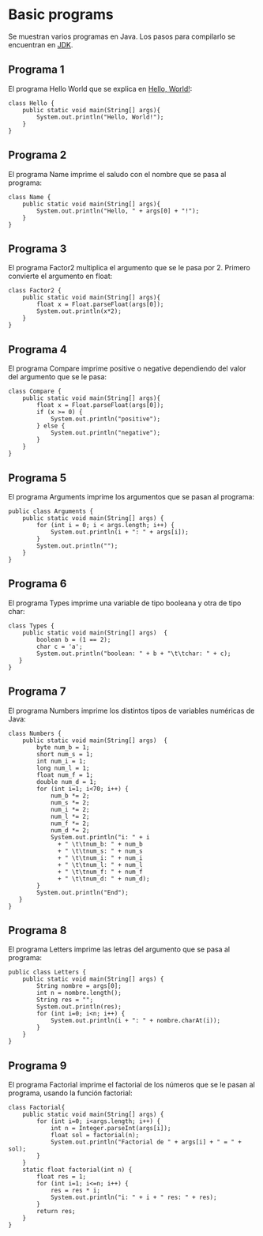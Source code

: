 # Basic programs

Se muestran varios programas en Java. Los pasos para compilarlo se encuentran en [JDK](JDK.md).

## Programa 1

El programa Hello World que se explica en [Hello, World!](Hello.md):
```
class Hello {
    public static void main(String[] args){
        System.out.println("Hello, World!");
    }
}
```

## Programa 2

El programa Name imprime el saludo con el nombre que se pasa al programa:
```
class Name {
    public static void main(String[] args){
        System.out.println("Hello, " + args[0] + "!");
    }
}
```

## Programa 3

El programa Factor2 multiplica el argumento que se le pasa por 2. Primero convierte el argumento en float:
```
class Factor2 {
    public static void main(String[] args){
        float x = Float.parseFloat(args[0]);
        System.out.println(x*2);
    }
}
```

## Programa 4

El programa Compare imprime positive o negative dependiendo del valor del argumento que se le pasa:
```
class Compare {
    public static void main(String[] args){
        float x = Float.parseFloat(args[0]);
        if (x >= 0) {
            System.out.println("positive");
        } else {
            System.out.println("negative");
        }
    }
}
```

## Programa 5

El programa Arguments imprime los argumentos que se pasan al programa:
```
public class Arguments {
    public static void main(String[] args) {
        for (int i = 0; i < args.length; i++) {
            System.out.println(i + ": " + args[i]);
        }
        System.out.println("");
    }
}
```

## Programa 6

El programa Types imprime una variable de tipo booleana y otra de tipo char:
```
class Types {
    public static void main(String[] args)  {
        boolean b = (1 == 2);
        char c = 'a';
        System.out.println("boolean: " + b + "\t\tchar: " + c); 
   }
}
```

## Programa 7

El programa Numbers imprime los distintos tipos de variables num&eacute;ricas de Java:
```
class Numbers {
    public static void main(String[] args)  {
        byte num_b = 1;
        short num_s = 1;
        int num_i = 1;
        long num_l = 1;
        float num_f = 1;
        double num_d = 1;
        for (int i=1; i<70; i++) {
            num_b *= 2;
            num_s *= 2;
            num_i *= 2;
            num_l *= 2;
            num_f *= 2;
            num_d *= 2;
            System.out.println("i: " + i 
              + " \t\tnum_b: " + num_b 
              + " \t\tnum_s: " + num_s 
              + " \t\tnum_i: " + num_i 
              + " \t\tnum_l: " + num_l
              + " \t\tnum_f: " + num_f
              + " \t\tnum_d: " + num_d);
        }
        System.out.println("End");
   }
}
```

## Programa 8

El programa Letters imprime las letras del argumento que se pasa al programa:
```
public class Letters {
    public static void main(String[] args) {
        String nombre = args[0];
        int n = nombre.length();
        String res = "";
        System.out.println(res);
        for (int i=0; i<n; i++) {
            System.out.println(i + ": " + nombre.charAt(i));
        }
    }
}
```

## Programa 9

El programa Factorial imprime el factorial de los números que se le pasan al programa, usando la función factorial:
```
class Factorial{
    public static void main(String[] args) {
        for (int i=0; i<args.length; i++) {
            int n = Integer.parseInt(args[i]);
            float sol = factorial(n);
            System.out.println("Factorial de " + args[i] + " = " + sol);
        }
    }
    static float factorial(int n) {
        float res = 1;
        for (int i=1; i<=n; i++) {
            res = res * i;
            System.out.println("i: " + i + " res: " + res);
        }
        return res;
    }
}
```
